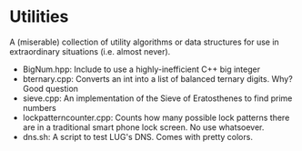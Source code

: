 Utilities
==========

A (miserable) collection of utility algorithms or data structures for use in extraordinary situations (i.e. almost never).

- BigNum.hpp: Include to use a highly-inefficient C++ big integer
- bternary.cpp: Converts an int into a list of balanced ternary digits. Why? Good question
- sieve.cpp: An implementation of the Sieve of Eratosthenes to find prime numbers
- lockpatterncounter.cpp: Counts how many possible lock patterns there are in a traditional smart phone lock screen. No use whatsoever.
- dns.sh: A script to test LUG's DNS. Comes with pretty colors.

